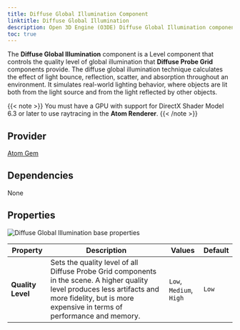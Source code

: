 ```yaml
---
title: Diffuse Global Illumination Component
linktitle: Diffuse Global Illumination
description: Open 3D Engine (O3DE) Diffuse Global Illumination component reference.
toc: true
---
```


The **Diffuse Global Illumination** component is a Level component that controls the quality level of global illumination that **Diffuse Probe Grid** components provide. The diffuse global illumination technique calculates the effect of light bounce, reflection, scatter, and absorption throughout an environment. It simulates real-world lighting behavior, where objects are lit both from the light source and from the light reflected by other objects.

{{< note >}}
You must have a GPU with support for DirectX Shader Model 6.3 or later to use raytracing in the **Atom Renderer**.
{{< /note >}}


## Provider

[Atom Gem](/docs/user-guide/gems/reference/rendering/atom/atom/)


## Dependencies

None


## Properties

![Diffuse Global Illumination base properties](/images/user-guide/components/reference/atom/diffuse-gi-component-ui.png)

| Property | Description | Values | Default |
|-|-|-|-|
| **Quality Level** | Sets the quality level of all Diffuse Probe Grid components in the scene. A higher quality level produces less artifacts and more fidelity, but is more expensive in terms of performance and memory.  | `Low`, `Medium`, `High` | `Low` |
